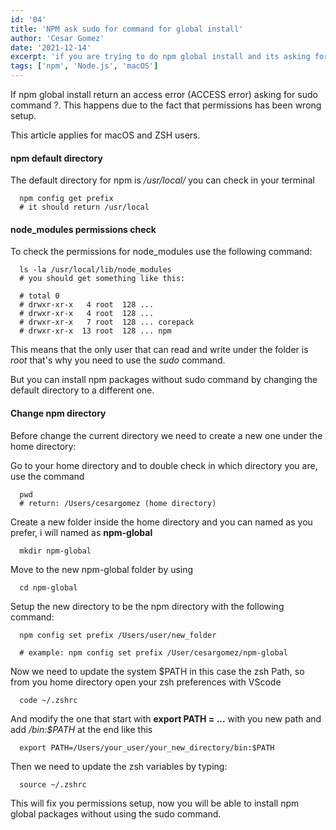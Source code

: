 ```yaml
---
id: '04'
title: 'NPM ask sudo for command for global install'
author: 'Cesar Gomez'
date: '2021-12-14'
excerpt: 'if you are trying to do npm global install and its asking for sudo command you may want to fix your permissions'
tags: ['npm', 'Node.js', 'macOS']
---
```


If npm global install return an access error (ACCESS error) asking for sudo command ?.
This happens due to the fact that permissions has been wrong setup.

This article applies for macOS and ZSH users.

#### npm default directory

The default directory for npm is _/usr/local/_ you can check in your terminal

```shell
  npm config get prefix
  # it should return /usr/local
```

#### node_modules permissions check

To check the permissions for node_modules use the following command:

```shell
  ls -la /usr/local/lib/node_modules
  # you should get something like this:

  # total 0
  # drwxr-xr-x   4 root  128 ...
  # drwxr-xr-x   4 root  128 ...
  # drwxr-xr-x   7 root  128 ... corepack
  # drwxr-xr-x  13 root  128 ... npm
```

This means that the only user that can read and write under the folder is _root_ that's why you need to use the _sudo_ command.

But you can install npm packages without sudo command by changing the default directory to a different one.

#### Change npm directory

Before change the current directory we need to create a new one under the home directory:

Go to your home directory and to double check in which directory you are, use the command

```shell
  pwd
  # return: /Users/cesargomez (home directory)
```

Create a new folder inside the home directory and you can named as you prefer, i will named as **npm-global**

```shell
  mkdir npm-global
```

Move to the new npm-global folder by using

```shell
  cd npm-global
```

Setup the new directory to be the npm directory with the following command:

```shell
  npm config set prefix /Users/user/new_folder

  # example: npm config set prefix /User/cesargomez/npm-global
```

Now we need to update the system $PATH in this case the zsh Path, so from you home directory open your zsh preferences with VScode

```shell
  code ~/.zshrc
```

And modify the one that start with **export PATH = ...** with you new path and add _/bin:$PATH_ at the end like this

```shell
  export PATH=/Users/your_user/your_new_directory/bin:$PATH
```

Then we need to update the zsh variables by typing:

```shell
  source ~/.zshrc
```

This will fix you permissions setup, now you will be able to install npm global packages without using the sudo command.
